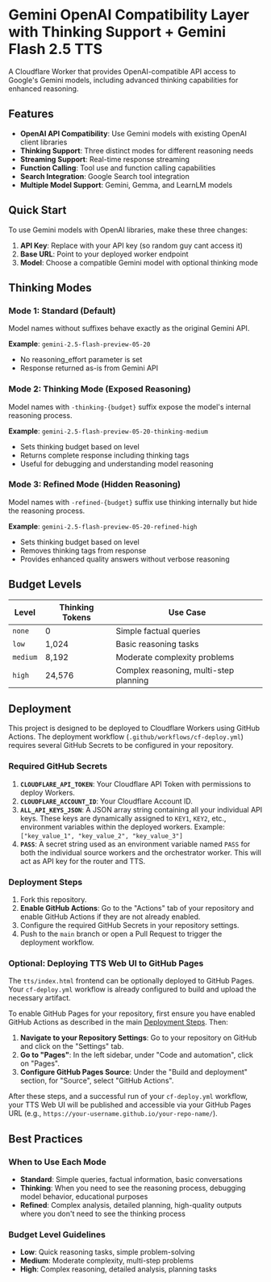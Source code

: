 # Gemini OpenAI Compatibility Layer with Thinking Support + Gemini Flash 2.5 TTS

A Cloudflare Worker that provides OpenAI-compatible API access to Google's Gemini models, including advanced thinking capabilities for enhanced reasoning.

## Features

- **OpenAI API Compatibility**: Use Gemini models with existing OpenAI client libraries
- **Thinking Support**: Three distinct modes for different reasoning needs
- **Streaming Support**: Real-time response streaming
- **Function Calling**: Tool use and function calling capabilities
- **Search Integration**: Google Search tool integration
- **Multiple Model Support**: Gemini, Gemma, and LearnLM models

## Quick Start

To use Gemini models with OpenAI libraries, make these three changes:

1. **API Key**: Replace with your API key (so random guy cant access it)
2. **Base URL**: Point to your deployed worker endpoint
3. **Model**: Choose a compatible Gemini model with optional thinking mode

## Thinking Modes

### Mode 1: Standard (Default)
Model names without suffixes behave exactly as the original Gemini API.

**Example**: `gemini-2.5-flash-preview-05-20`
- No reasoning_effort parameter is set
- Response returned as-is from Gemini API

### Mode 2: Thinking Mode (Exposed Reasoning)
Model names with `-thinking-{budget}` suffix expose the model's internal reasoning process.

**Example**: `gemini-2.5-flash-preview-05-20-thinking-medium`
- Sets thinking budget based on level
- Returns complete response including thinking tags
- Useful for debugging and understanding model reasoning

### Mode 3: Refined Mode (Hidden Reasoning)
Model names with `-refined-{budget}` suffix use thinking internally but hide the reasoning process.

**Example**: `gemini-2.5-flash-preview-05-20-refined-high`
- Sets thinking budget based on level
- Removes thinking tags from response
- Provides enhanced quality answers without verbose reasoning

## Budget Levels

| Level | Thinking Tokens | Use Case |
|-------|----------------|----------|
| `none` | 0 | Simple factual queries |
| `low` | 1,024 | Basic reasoning tasks |
| `medium` | 8,192 | Moderate complexity problems |
| `high` | 24,576 | Complex reasoning, multi-step planning |

## Deployment

This project is designed to be deployed to Cloudflare Workers using GitHub Actions. The deployment workflow (`.github/workflows/cf-deploy.yml`) requires several GitHub Secrets to be configured in your repository.

### Required GitHub Secrets

1.  **`CLOUDFLARE_API_TOKEN`**: Your Cloudflare API Token with permissions to deploy Workers.
2.  **`CLOUDFLARE_ACCOUNT_ID`**: Your Cloudflare Account ID.
3.  **`ALL_API_KEYS_JSON`**: A JSON array string containing all your individual API keys. These keys are dynamically assigned to `KEY1`, `KEY2`, etc., environment variables within the deployed workers.
    Example: `["key_value_1", "key_value_2", "key_value_3"]`
4.  **`PASS`**: A secret string used as an environment variable named `PASS` for both the individual source workers and the orchestrator worker. This will act as API key for the router and TTS.

### Deployment Steps

1.  Fork this repository.
2.  **Enable GitHub Actions**: Go to the "Actions" tab of your repository and enable GitHub Actions if they are not already enabled.
3.  Configure the required GitHub Secrets in your repository settings.
4.  Push to the `main` branch or open a Pull Request to trigger the deployment workflow.

### Optional: Deploying TTS Web UI to GitHub Pages

The `tts/index.html` frontend can be optionally deployed to GitHub Pages. Your `cf-deploy.yml` workflow is already configured to build and upload the necessary artifact.

To enable GitHub Pages for your repository, first ensure you have enabled GitHub Actions as described in the main [Deployment Steps](#deployment-steps). Then:

1.  **Navigate to your Repository Settings**: Go to your repository on GitHub and click on the "Settings" tab.
2.  **Go to "Pages"**: In the left sidebar, under "Code and automation", click on "Pages".
3.  **Configure GitHub Pages Source**: Under the "Build and deployment" section, for "Source", select "GitHub Actions".

After these steps, and a successful run of your `cf-deploy.yml` workflow, your TTS Web UI will be published and accessible via your GitHub Pages URL (e.g., `https://your-username.github.io/your-repo-name/`).

## Best Practices

### When to Use Each Mode

- **Standard**: Simple queries, factual information, basic conversations
- **Thinking**: When you need to see the reasoning process, debugging model behavior, educational purposes
- **Refined**: Complex analysis, detailed planning, high-quality outputs where you don't need to see the thinking process

### Budget Level Guidelines

- **Low**: Quick reasoning tasks, simple problem-solving
- **Medium**: Moderate complexity, multi-step problems
- **High**: Complex reasoning, detailed analysis, planning tasks
